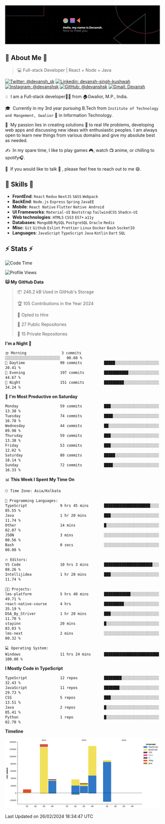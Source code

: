 ![Banner](./Devansh%20Singh%20Banner.png)

## 👋 About Me 👋

> 💻 Full-stack Developer | React + Node + Java

[![Twitter: @devansh_sk](https://img.shields.io/twitter/follow/devansh_sk?style=social)](https://twitter.com/devansh_sk)
[![Linkedin: devansh-singh-kushwah](https://img.shields.io/badge/-Devansh%20Singh%20Kushwah-blue?style=flat-square&logo=Linkedin&logoColor=white&link=https://www.linkedin.com/in/devanshsk/)](https://www.linkedin.com/in/devanshsk/)
[![Instagram: @devanshsk](https://img.shields.io/badge/-devanshsk-E4405F?style=flat-square&logo=instagram&logoColor=white)](https://instagram.com/devanshsk)
[![GitHub: @devanshsk](https://img.shields.io/github/followers/devanshsk?label=follow&style=social)](https://github.com/devanshsk)
[![Gmail: Devansh](https://img.shields.io/badge/Gmail-D14836?style=flat-square&logo=gmail&logoColor=white)](mailto:work.devanshsk@gmail.com)

💡 &nbsp;I am a Full-stack developer🧑‍💻 from 🏠Gwalior, M.P., India.

🎓 &nbsp;Currently in my 3rd year pursuing B.Tech from `Institute of Technology and Mangement, Gwalior` 🏫 in Information Technology.

🌱 &nbsp;My passion lies in creating solutions 🚩 to real life problems, developing web apps and discussing new ideas with enthusiastic peoples.
I am always open to learn new things from various domains and give my absolute best as needed.

✍️ &nbsp;In my spare time, I like to play games 🎮, watch 📺 anime, or chilling to spotify🎧.

💬 &nbsp;If you would like to talk 👋 , please feel free to reach out to me 😄.

##  🎉 Skills  🎉
- **FrontEnd**: `React` `Redux` `NextJS` `SASS` `Webpack`
- **BackEnd**: `Node.js` `Express` `Spring` `JavaEE`
- **Mobile**: `React Native` `Flutter` `Native Android`
- **UI Frameworks**: `Material-UI` `Bootstrap` `TailwindCSS` `Shadcn-UI`
- **Web technologies**: `HTML5` `CSS3` `ES7+` `a11y`
- **Databases**: `MongoDB` `MySQL` `PostgreSQL` `Oracle` `Redis`
- **Misc**: `Git` `Github` `Eslint` `Prettier` `Linux` `Docker` `Bash` `SocketIO`
- **Languages**: `JavaScript` `TypeScript` `Java` `Kotlin` `Dart` `SQL`

## ⚡ Stats ⚡
<!--START_SECTION:waka-->
![Code Time](http://img.shields.io/badge/Code%20Time-97%20hrs%2048%20mins-blue)

![Profile Views](http://img.shields.io/badge/Profile%20Views-0-blue)

**🐱 My GitHub Data** 

> 📦 246.2 kB Used in GitHub's Storage 
 > 
> 🏆 105 Contributions in the Year 2024
 > 
> 💼 Opted to Hire
 > 
> 📜 27 Public Repositories 
 > 
> 🔑 15 Private Repositories 
 > 
**I'm a Night 🦉** 

```text
🌞 Morning                3 commits           ░░░░░░░░░░░░░░░░░░░░░░░░░   00.68 % 
🌆 Daytime                90 commits          █████░░░░░░░░░░░░░░░░░░░░   20.41 % 
🌃 Evening                197 commits         ███████████░░░░░░░░░░░░░░   44.67 % 
🌙 Night                  151 commits         █████████░░░░░░░░░░░░░░░░   34.24 % 
```
📅 **I'm Most Productive on Saturday** 

```text
Monday                   59 commits          ███░░░░░░░░░░░░░░░░░░░░░░   13.38 % 
Tuesday                  74 commits          ████░░░░░░░░░░░░░░░░░░░░░   16.78 % 
Wednesday                44 commits          ██░░░░░░░░░░░░░░░░░░░░░░░   09.98 % 
Thursday                 59 commits          ███░░░░░░░░░░░░░░░░░░░░░░   13.38 % 
Friday                   53 commits          ███░░░░░░░░░░░░░░░░░░░░░░   12.02 % 
Saturday                 80 commits          █████░░░░░░░░░░░░░░░░░░░░   18.14 % 
Sunday                   72 commits          ████░░░░░░░░░░░░░░░░░░░░░   16.33 % 
```


📊 **This Week I Spent My Time On** 

```text
🕑︎ Time Zone: Asia/Kolkata

💬 Programming Languages: 
TypeScript               9 hrs 45 mins       █████████████████████░░░░   85.55 % 
Java                     1 hr 20 mins        ███░░░░░░░░░░░░░░░░░░░░░░   11.74 % 
Other                    14 mins             █░░░░░░░░░░░░░░░░░░░░░░░░   02.07 % 
JSON                     3 mins              ░░░░░░░░░░░░░░░░░░░░░░░░░   00.56 % 
Bash                     0 secs              ░░░░░░░░░░░░░░░░░░░░░░░░░   00.08 % 

🔥 Editors: 
VS Code                  10 hrs 3 mins       ██████████████████████░░░   88.26 % 
Intellijidea             1 hr 20 mins        ███░░░░░░░░░░░░░░░░░░░░░░   11.74 % 

🐱‍💻 Projects: 
lms-platform             5 hrs 40 mins       ████████████░░░░░░░░░░░░░   49.71 % 
react-native-course      4 hrs               █████████░░░░░░░░░░░░░░░░   35.19 % 
DSA_By_Striver           1 hr 20 mins        ███░░░░░░░░░░░░░░░░░░░░░░   11.70 % 
stayinn                  20 mins             █░░░░░░░░░░░░░░░░░░░░░░░░   03.03 % 
lms-next                 2 mins              ░░░░░░░░░░░░░░░░░░░░░░░░░   00.32 % 

💻 Operating System: 
Windows                  11 hrs 24 mins      █████████████████████████   100.00 % 
```

**I Mostly Code in TypeScript** 

```text
TypeScript               12 repos            ████████░░░░░░░░░░░░░░░░░   32.43 % 
JavaScript               11 repos            ███████░░░░░░░░░░░░░░░░░░   29.73 % 
CSS                      5 repos             ███░░░░░░░░░░░░░░░░░░░░░░   13.51 % 
Java                     2 repos             █░░░░░░░░░░░░░░░░░░░░░░░░   05.41 % 
Python                   1 repo              █░░░░░░░░░░░░░░░░░░░░░░░░   02.70 % 
```



**Timeline**

![Lines of Code chart](https://raw.githubusercontent.com/DevanshSK/DevanshSK/main/assets/bar_graph.png)


 Last Updated on 26/02/2024 18:34:47 UTC
<!--END_SECTION:waka-->
